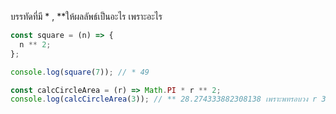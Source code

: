 บรรทัดที่มี \* , \*\*ให้ผลลัพธ์เป็นอะไร เพราะอะไร

```js
const square = (n) => {
  n ** 2;
};

console.log(square(7)); // * 49
```

```js
const calcCircleArea = (r) => Math.PI * r ** 2;
console.log(calcCircleArea(3)); // ** 28.274333882308138 เพราะพทรอบวง r 3
```
